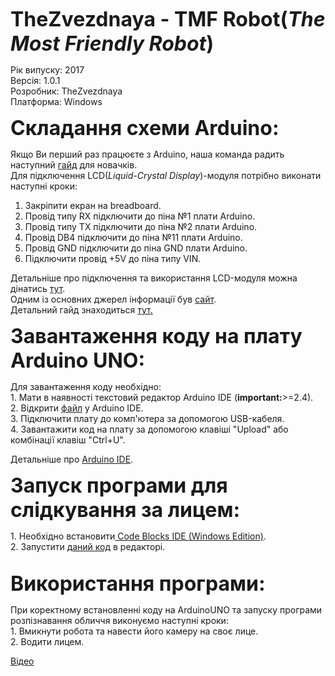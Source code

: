 <b><font size="6"><p>TheZvezdnaya - TMF Robot(<i>The Most Friendly Robot</i>)</font></b></p>
Рік випуску: 2017<br>
Версія: 1.0.1<br>
Розробник: TheZvezdnaya<br>
Платформа: Windows<br>

<b><font size="6"><p>Складання схеми Arduino:</font></b></p>
Якщо Ви перший раз працюєте з Arduino, наша команда радить наступний <a href="https://www.youtube.com/watch?v=bO_jN0Lpz3Q">гайд</a> для новачків.<br>
Для підключення LCD(<i>Liquid-Crystal Display</i>)-модуля потрібно виконати наступні кроки:<br>
  1. Закріпити екран на breadboard.<br>
  2. Провід типу RX підключити до піна №1 плати Arduino.<br>
  3. Провід типу TX підключити до піна №2 плати Arduino.<br>
  4. Провід DB4 підключити до піна №11 плати Arduino.<br>
  5. Провід GND підключити до піна GND плати Arduino.<br>
  6. Підключити провід +5V до піна типу VIN.<br>
<p>Детальніше про підключення та використання LCD-модуля можна дінатись <a href="https://www.arduino.cc/en/Tutorial/LiquidCrystalDisplay">тут</a>.<br>
Одним із основних джерел інформації був <a href="http://zelectro.cc/LCD1602">сайт</a>.<br>
Детальний гайд знаходиться <a href = "http://www.instructables.com/id/Connecting-an-LCD-to-the-Arduino/">тут.</a></p>
<b><font size="6"><p>Завантаження коду на плату Arduino UNO:</font></b></p>
Для завантаження коду необхідно:<br>
  1. Мати в наявності текстовий редактор Arduino IDE (<b>important:</b>>=2.4).<br>
  2. Відкрити <a href="https://github.com/Dmitriy-Blahodatnyi/TheZvezdnaya/blob/master/docs/facedetect.ino">файл</a> у Arduino IDE.<br>
  3. Підключити плату до комп'ютера за допомогою USB-кабеля.<br>
  4. Завантажити код на плату за допомогою клавіші "Upload" або комбінації клавіш "Ctrl+U".<br>
<p>Детальніше про <a href="https://www.arduino.cc/en/main/software">Arduino IDE</a>.</p>
<b><font size="6"><p>Запуск програми для слідкування за лицем:</font></b></p>
  1. Необхідно встановити<a href="http://www.codeblocks.org/downloads/26"> Code Blocks IDE (Windows Edition)</a>.<br>
  2. Запустити <a href="https://github.com/Dmitriy-Blahodatnyi/TheZvezdnaya/tree/master/docs">даний код</a> в редакторі.<br><br>
<b><font size="6"><p>Використання програми:</font></b></p>
  При коректному встановленні коду на ArduinoUNO та запуску програми розпізнавання обличчя виконуємо наступні кроки:<br>
  1. Вмикнути робота та навести його камеру на своє лице.<br>
  2. Водити лицем.<br>
  <p><a href="https://drive.google.com/file/d/0B-IV8S1DMKF-dW1lc01tczBsVWM/view">Відео</a></p>
